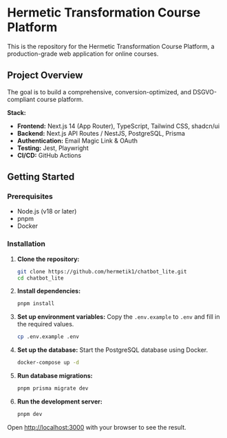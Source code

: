 # Hermetic Transformation Course Platform

This is the repository for the Hermetic Transformation Course Platform, a production-grade web application for online courses.

## Project Overview

The goal is to build a comprehensive, conversion-optimized, and DSGVO-compliant course platform.

**Stack:**
- **Frontend:** Next.js 14 (App Router), TypeScript, Tailwind CSS, shadcn/ui
- **Backend:** Next.js API Routes / NestJS, PostgreSQL, Prisma
- **Authentication:** Email Magic Link & OAuth
- **Testing:** Jest, Playwright
- **CI/CD:** GitHub Actions

## Getting Started

### Prerequisites
- Node.js (v18 or later)
- pnpm
- Docker

### Installation

1. **Clone the repository:**
   ```bash
   git clone https://github.com/hermetik1/chatbot_lite.git
   cd chatbot_lite
   ```

2. **Install dependencies:**
   ```bash
   pnpm install
   ```

3. **Set up environment variables:**
   Copy the `.env.example` to `.env` and fill in the required values.
   ```bash
   cp .env.example .env
   ```

4. **Set up the database:**
   Start the PostgreSQL database using Docker.
   ```bash
   docker-compose up -d
   ```

5. **Run database migrations:**
   ```bash
   pnpm prisma migrate dev
   ```

6. **Run the development server:**
   ```bash
   pnpm dev
   ```

Open [http://localhost:3000](http://localhost:3000) with your browser to see the result.
